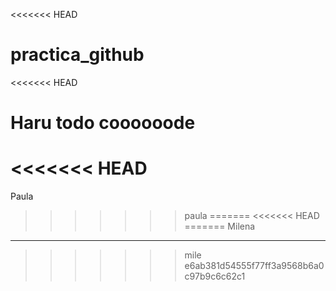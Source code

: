 <<<<<<< HEAD
# practica_github
<<<<<<< HEAD

Haru todo coooooode
=======
<<<<<<< HEAD
=======
Paula
>>>>>>> paula
=======
<<<<<<< HEAD
=======
Milena
------
>>>>>>> mile
>>>>>>> e6ab381d54555f77ff3a9568b6a0c97b9c6c62c1
